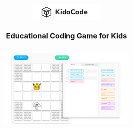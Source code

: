 # <p align="center"><img src="./images/kidocode-logo.svg" height="52"/></p><p align="center"><sup>Educational Coding Game for Kids</sup><p>
<p align="center"><img src="./images/kidocode-thumbnail.png" width="80%"/></p>